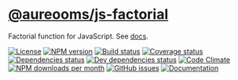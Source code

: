 [@aureooms/js-factorial](https://aureooms.github.io/js-factorial)
==

Factorial function for JavaScript.
See [docs](https://aureooms.github.io/js-factorial/index.html).

[![License](https://img.shields.io/github/license/aureooms/js-factorial.svg?style=flat)](https://raw.githubusercontent.com/aureooms/js-factorial/master/LICENSE)
[![NPM version](https://img.shields.io/npm/v/@aureooms/js-factorial.svg?style=flat)](https://www.npmjs.org/package/@aureooms/js-factorial)
[![Build status](https://img.shields.io/travis/aureooms/js-factorial.svg?style=flat)](https://travis-ci.org/aureooms/js-factorial)
[![Coverage status](https://img.shields.io/coveralls/aureooms/js-factorial.svg?style=flat)](https://coveralls.io/r/aureooms/js-factorial)
[![Dependencies status](https://img.shields.io/david/aureooms/js-factorial.svg?style=flat)](https://david-dm.org/aureooms/js-factorial#info=dependencies)
[![Dev dependencies status](https://img.shields.io/david/dev/aureooms/js-factorial.svg?style=flat)](https://david-dm.org/aureooms/js-factorial#info=devDependencies)
[![Code Climate](https://img.shields.io/codeclimate/github/aureooms/js-factorial.svg?style=flat)](https://codeclimate.com/github/aureooms/js-factorial)
[![NPM downloads per month](https://img.shields.io/npm/dm/@aureooms/js-factorial.svg?style=flat)](https://www.npmjs.org/package/@aureooms/js-factorial)
[![GitHub issues](https://img.shields.io/github/issues/aureooms/js-factorial.svg?style=flat)](https://github.com/aureooms/js-factorial/issues)
[![Documentation](https://aureooms.github.io/js-factorial/badge.svg)](https://aureooms.github.io/js-factorial/source.html)
